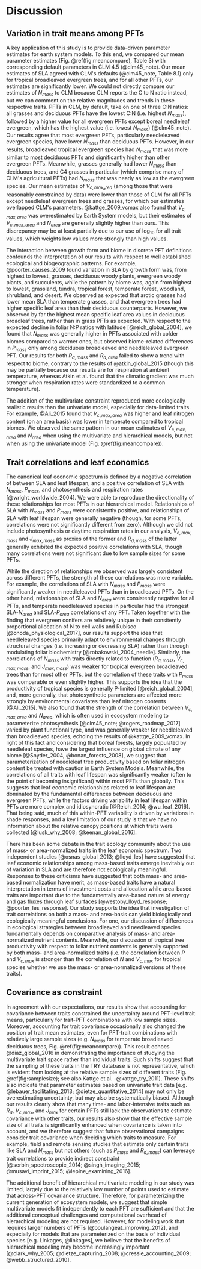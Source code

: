 # Discussion

## Variation in trait means among PFTs

A key application of this study is to provide data-driven parameter estimates for earth system models.
To this end, we compared our mean parameter estimates (Fig. \@ref(fig:meancompare), Table 3) with corresponding default parameters in CLM 4.5 (@clm45_note).
Our mean estimates of SLA agreed with CLM's defaults (@clm45_note, Table 8.1) only for tropical broadleaved evergreen trees, and for all other PFTs, our estimates are significantly lower.
We could not directly compare our estimates of $N_{mass}$ to CLM because CLM reports the C to N ratio instead, but we can comment on the relative magnitudes and trends in these respective traits.
PFTs in CLM, by default, take on one of three C:N ratios: all grasses and deciduous PFTs have the lowest C:N (i.e. highest $N_{mass}$), followed by a higher value for all evergreen PFTs except boreal needleleaf evergreen, which has the highest value (i.e. lowest $N_{mass}$) (@clm45_note).
Our results agree that most evergreen PFTs, particularly needleleaved evergreen species, have lower $N_{mass}$ than deciduous PFTs.
However, in our results, broadleaved tropical evergreen species had $N_{mass}$ that was more similar to most deciduous PFTs and significantly higher than other evergreen PFTs.
Meanwhile, grasses generally had lower $N_{mass}$ than deciduous trees, and C4 grasses in particular (which comprise many of CLM's agricultural PFTs) had $N_{mass}$ that was nearly as low as the evergreen species.
Our mean estimates of $V_{c,max_area}$ (among those that were reasonably constrained by data) were lower than those of CLM for all PFTs except needleleaf evergreen trees and grasses, for which our estimates overlapped CLM's parameters.
@kattge_2009_vcmax also found that $V_{c,max,area}$ was overestimated by Earth System models, but their estimates of $V_{c,max,area}$ and $N_{area}$ are generally slightly higher than ours.
This discrepancy may be at least partially due to our use of $\log_{10}$ for all trait values, which weights low values more strongly than high values.

The interaction between growth form and biome in discrete PFT definitions confounds the interpretation of our results with respect to well established ecological and biogeographic patterns.
For example, @poorter_causes_2009 found variation in SLA by growth form was, from highest to lowest, grasses, deciduous woody plants, evergreen woody plants, and succulents, while the pattern by biome was, again from highest to lowest, grassland, tundra, tropical forest, temperate forest, woodland, shrubland, and desert.
We observed as expected that arctic grasses had lower mean SLA than temperate grasses, and that evergreen trees had higher specific leaf area than their deciduous counterparts.
However, we observed by far the highest mean specific leaf area values in deciduous broadleaf trees, rather than in grass PFTs as expected.
With respect to the expected decline in foliar N:P ratios with latitude [@reich_global_2004], we found that $N_{mass}$ was generally higher in PFTs associated with colder biomes compared to warmer ones, but observed biome-related differences in $P_{mass}$ only among deciduous broadleaved and needleleaved evergreen PFT.
Our results for both $R_{d,mass}$ and $R_{d,area}$ failed to show a trend with respect to biome, contrary to the results of @atkin_global_2015 (though this may be partially because our results are for respiration at ambient temperature, whereas Atkin et al. found that the climatic gradient was much stronger when respiration rates were standardized to a common temperature).

The addition of the multivariate constraint reproduced more ecologically realistic results than the univariate model, especially for data-limited traits.
For example, @Ali_2015 found that $V_{c,max,area}$ was higher and leaf nitrogen content (on an area basis) was lower in temperate compared to tropical biomes.
We observed the same pattern in our mean estimates of $V_{c,max,area}$ and $N_{area}$ when using the multivariate and hierarchical models, but not when using the univariate model (Fig. \@ref(fig:meancompare)).

## Trait correlations and leaf economics

The canonical leaf economic spectrum is defined by a negative correlation of between SLA and leaf lifespan, and a positive correlation of SLA with $N_{mass}$, $P_{mass}$, and photosynthesis and respiration rates [@wright_worldwide_2004].
We were able to reproduce the directionality of these relationships for most PFTs in our hierarchical model.
Relationships of SLA with $N_{mass}$ and $P_{mass}$ were consistently positive, and relationships of SLA with leaf lifespan were generally negative (though, for some PFTs, correlations were not significantly different from zero).
Although we did not include photosynthesis or daytime respiration rates in our analysis, $V_{c,max,mass}$ and $J_{max,mass}$ as proxies of the former and $R_{d,mass}$ of the latter generally exhibited the expected positive correlations with SLA, though many correlations were not significant due to low sample sizes for some PFTs.

While the direction of relationships we observed was largely consistent across different PFTs, the strength of these correlations was more variable.
For example, the correlations of SLA with $N_{mass}$ and $P_{mass}$ were significantly weaker in needleleaved PFTs than in broadleaved PFTs.
On the other hand, relationships of SLA and $N_{area}$ were consistently negative for all PFTs, and temperate needleleaved species in particular had the strongest SLA-$N_{area}$ and SLA-$P_{area}$ correlations of any PFT.
Taken together with the finding that evergreen conifers are relatively unique in their consitently proportional allocation of N to cell walls and Rubisco [@onoda_physiological_2017], our results support the idea that needleleaved species primarily adapt to environmental changes through structural changes (i.e. increasing or decreasing SLA) rather than through modulating foliar biochemistry [@robakowski_2004_needle].
Similarly, the correlations of $N_{mass}$ with traits directly related to function ($R_{d,mass}$, $V_{c,max,mass}$, and $J_{max,mass}$) was weaker for tropical evergreen broadleaved trees than for most other PFTs, but the correlation of these traits with $P_{mass}$ was comparable or even slightly higher.
This supports the idea that the productivity of tropical species is generally P-limited [@reich_global_2004], and, more generally, that photosynthetic parameters are affected more strongly by environmental covariates than leaf nitrogen contents [@Ali_2015].
We also found that the strength of the correlation between $V_{c,max,area}$ and $N_{area}$, which is often used in ecosystem modeling to parameterize photosynthesis [@clm45_note; @rogers_roadmap_2017] varied by plant functional type, and was generally weaker for needleleaved than broadleaved species, echoing the results of @kattge_2009_vcmax.
In light of this fact and considering that boreal forests, largely populated by needleleaf species, have the largest influence on global climate of any biome [@Snyder_2004, @bonan_forests_2008], we suggest that parameterization of needleleaf tree productivity based on foliar nitrogen content be treated with caution in Earth System Models.
Meanwhile, the correlations of all traits with leaf lifespan was significantly weaker (often to the point of becoming insignificant) within most PFTs than globally.
This suggests that leaf economic relationships related to leaf lifespan are dominated by the fundamental differences between deciduous and evergreen PFTs, while the factors driving variability in leaf lifespan within PFTs are more complex and idiosyncratic [@Reich_2014; @wu_leaf_2016].
That being said, much of this within-PFT variability is driven by variations in shade responses, and a key limitation of our study is that we have no information about the relative canopy positions at which traits were collected [@lusk_why_2008; @keenan_global_2016].

There has been some debate in the trait ecology community about the use of mass- or area-normalized traits in the leaf economic spectrum.
Two independent studies [@osnas_global_2013; @lloyd_les] have suggested that leaf economic relationships among mass-based traits emerge inevitably out of variation in SLA and are therefore not ecologically meaningful.
Responses to these criticisms have suggested that both mass- and area-based normalization have merit, as mass-based traits have a natural interpretation in terms of investment costs and allocation while area-based traits are important due to the fundamentally area-based nature of energy and gas fluxes through leaf surfaces [@westoby_lloyd_response; @poorter_les_response].
Our study supports the idea that investigation of trait correlations on both a mass- and area-basis can yield biologically and ecologically meaningful conclusions.
For one, our discussion of differences in ecological strategies between broadleaved and needleaved species fundamentally depends on comparative analysis of mass- and area-normalized nutrient contents.
Meanwhile, our discussion of tropical tree productivity with respect to foliar nutrient contents is generally supported by both mass- and area-normalized traits (i.e. the correlation between $P$ and $V_{c,max}$ is stronger than the correlation of $N$ and $V_{c,max}$ for tropical species whether we use the mass- or area-normalized versions of these traits).


## Covariance as constraint

In agreement with our expectations, our results show that accounting for covariance between traits constrained the uncertainty around PFT-level trait means, particularly for trait-PFT combinations with low sample sizes.
Moreover, accounting for trait covariance occasionally also changed the position of trait mean estimates, even for PFT-trait combinations with relatively large sample sizes (e.g. $N_{mass}$ for temperate broadleaved deciduous trees, Fig. \@ref(fig:meancompare)).
This result echoes @diaz_global_2016 in demonstrating the importance of studying the multivariate trait space rather than individual traits. 
Such shifts suggest that the sampling of these traits in the TRY database is not representative, which is evident from looking at the relative sample sizes of different traits (Fig. \@ref(fig:samplesize); see also Kattge et al. -@kattge_try_2011). 
These shifts also indicate that parameter estimates based on univariate trait data [e.g. @lebauer_facilitating_2013; @dietze_quantitative_2014] may not only be overestimating uncertainty, but may also be systematically biased.
Although our results clearly show that many time- and labor-intensive traits such as $R_{d}$, $V_{c,max}$, and $J_{max}$ for certain PFTs still lack the observations to estimate covariance with other traits,
our results also show that the effective sample size of all traits is significantly enhanced when covariance is taken into account, and we therefore suggest that future observational campaigns consider trait covariance when deciding which traits to measure.
For example, field and remote sensing studies that estimate only certain traits like SLA and $N_{mass}$ but not others (such as $P_{mass}$ and $R_{d,mass}$) can leverage trait correlations to provide indirect constraint [@serbin_spectroscopic_2014; @singh_imaging_2015; @musavi_imprint_2015; @lepine_examining_2016].

The additional benefit of hierarchical multivariate modeling in our study was limited, largely due to the relatively low number of points used to estimate that across-PFT covariance structure.
Therefore, for parameterizing the current generation of ecosystem models, we suggest that simple multivariate models fit independently to each PFT are sufficient and that the additional conceptual challenges and computational overhead of hierarchical modeling are not required.
However, for modeling work that requires larger numbers of PFTs [@boulangeat_improving_2012], and especially for models that are parameterized on the basis of individual species [e.g. Linkages, @linkages], we believe that the benefits of hierarchical modeling may become increasingly important [@clark_why_2005; @dietze_capturing_2008; @cressie_accounting_2009; @webb_structured_2010].
